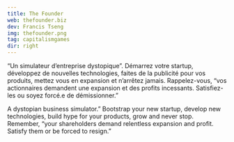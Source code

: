 ```yaml
---
title: The Founder
web: thefounder.biz
dev: Francis Tseng
img: thefounder.png
tag: capitalismgames
dir: right
---
```

“Un simulateur d’entreprise dystopique”. Démarrez votre startup, développez de nouvelles technologies, faites de la publicité pour vos produits, mettez vous en expansion et n’arrêtez jamais. Rappelez-vous, “vos actionnaires demandent une expansion et des profits incessants. Satisfiez-les ou soyez forcé.e de démissionner.”

A dystopian business simulator.” Bootstrap your new startup, develop new technologies, build hype for your products, grow and never stop. Remember, “your shareholders demand relentless expansion and profit. Satisfy them or be forced to resign.”

